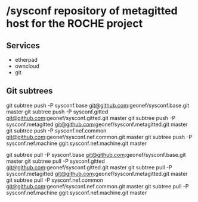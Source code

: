 # /sysconf repository of metagitted host for the ROCHE project

## Services

* etherpad
* owncloud
* git

## Git subtrees

git subtree push -P sysconf.base git@github.com:geonef/sysconf.base.git master
git subtree push -P sysconf.gitted git@github.com:geonef/sysconf.gitted.git master
git subtree push -P sysconf.metagitted git@github.com:geonef/sysconf.metagitted.git master
git subtree push -P sysconf.nef.common git@github.com:geonef/sysconf.nef.common.git master
git subtree push -P sysconf.nef.machine ggit:sysconf.nef.machine.git master

git subtree pull -P sysconf.base git@github.com:geonef/sysconf.base.git master
git subtree pull -P sysconf.gitted git@github.com:geonef/sysconf.gitted.git master
git subtree pull -P sysconf.metagitted git@github.com:geonef/sysconf.metagitted.git master
git subtree pull -P sysconf.nef.common git@github.com:geonef/sysconf.nef.common.git master
git subtree pull -P sysconf.nef.machine ggit:sysconf.nef.machine.git master
